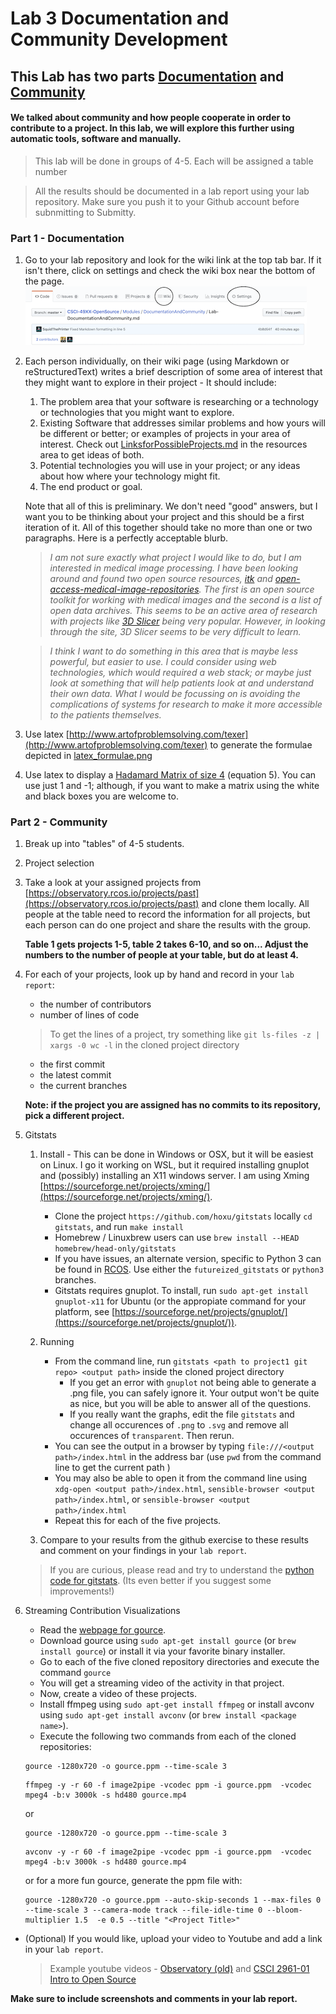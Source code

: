 # Lab 3 Documentation and Community Development

## This Lab has two parts [Documentation](##part-1---documentation) and [Community](##part-2---community)

#### We talked about community and how people cooperate in order to contribute to a project. In this lab, we will explore this further using automatic tools, software and manually. ####

> This lab will be done in groups of 4-5. Each will be assigned a table number

> All the results should be documented in a lab report using your lab repository. Make sure you push it to your Github account before subnmitting to Submitty.

### Part 1 - Documentation
1. Go to your lab repository and look for the wiki link at the top tab bar. If it isn't there, click on settings and check the wiki box near the bottom of the page.
    ![Wiki and Settings Locations](Wiki.png)
1. Each person individually, on their wiki page (using Markdown or reStructuredText) writes a brief description of some area of interest that they might want to explore in their project - It should include:

      1. The problem area that your software is researching or a technology or technologies that you might want to explore.
      2. Existing Software that addresses similar problems and how yours will be different or better; or examples of projects in your area of interest. Check out [LinksforPossibleProjects.md](../../Resources/LinksforPossibleProjects.md) in the resources area to get ideas of both.
      3. Potential technologies you will use in your project; or any ideas about how where your technology might fit.
      4. The end product or goal.
 
    

    Note that all of this is preliminary. We don't need "good" answers, but I want you to be thinking about your project and this should be a first iteration of it. All of this together should take no more than one or two paragraphs. Here is a perfectly acceptable blurb. 

    >*I am not sure exactly what project I would like to do, but I am interested in medical image processing. I have been looking around and found two open source resources, [itk](http://www.itk.org) and [open-access-medical-image-repositories](http://www.aylward.org/notes/open-access-medical-image-repositories). The first is an open source toolkit for working with medical images and the second is a list of open data archives. This seems to be an active area of research with projects like [3D Slicer](https://slicer.org) being very popular. However, in looking through the site, 3D Slicer seems to be very difficult to learn.*

    >*I think I want to do something in this area that is maybe less powerful, but easier to use. I could consider using web technologies, which would required a web stack; or maybe just look at something that will help patients look at and understand their own data. What I would be focussing on is avoiding the complications of systems for research to make it more accessible to the patients themselves.*

2. Use latex [http://www.artofproblemsolving.com/texer](http://www.artofproblemsolving.com/texer) to generate the formulae depicted in [latex_formulae.png](https://github.com/rcos/CSCI-4470-OpenSource/blob/master/Modules/03.DocumentationAndCommunity/latex_formulae.png)

3. Use latex to display a [Hadamard Matrix of size 4](http://mathworld.wolfram.com/HadamardMatrix.html) (equation 5). You can use just 1 and -1; although, if you want to make a matrix using the white and black boxes you are welcome to.


### Part 2 - Community
1. Break up into "tables" of 4-5 students.
1. Project selection
  1. Take a look at your assigned projects from [https://observatory.rcos.io/projects/past](https://observatory.rcos.io/projects/past) and clone them locally. All people at the table need to record the information for all projects, but each person can do one project and share the results with the group.
      
      **Table 1 gets projects 1-5, table 2 takes 6-10, and so on... Adjust the numbers to the number of people at your table, but do at least 4.**

  2. For each of your projects, look up by hand and record in your `lab report`:
        - the number of contributors
        - number of lines of code
        
      > To get the lines of a project, try something like `git ls-files -z | xargs -0 wc -l` in the cloned project directory

        - the first commit
        - the latest commit
        - the current branches
   
      **Note: if the project you are assigned has no commits to its repository, pick a different project.**
    
2. Gitstats
   1. Install - This can be done in Windows or OSX, but it will be easiest on Linux. I go it working on WSL, but it required installing gnuplot and (possibly) installing an X11 windows server. I am using Xming [https://sourceforge.net/projects/xming/](https://sourceforge.net/projects/xming/).
      - Clone the project `https://github.com/hoxu/gitstats` locally `cd gitstats`, and run `make install`
      - Homebrew / Linuxbrew users can use `brew install --HEAD homebrew/head-only/gitstats`
      - If you have issues, an alternate version, specific to Python 3 can be found in [RCOS](https://github.com/rcos/gitstats). Use either the `futureized_gitstats` or `python3` branches.
      - Gitstats requires gnuplot. To install, run `sudo apt-get install gnuplot-x11` for Ubuntu (or the appropiate command for your platform, see [https://sourceforge.net/projects/gnuplot/](https://sourceforge.net/projects/gnuplot/)).

   2. Running
      - From the command line, run `gitstats <path to project1 git repo> <output path>` inside the cloned project directory
      	 - If you get an error with `gnuplot` not being able to generate a .png file, you can safely ignore it. Your output won't be quite as nice, but you will be able to answer all of the questions.
      	 - If you really want the graphs, edit the file `gitstats` and change all occurences of `.png` to `.svg` and remove all occurences of `transparent`. Then rerun.
      - You can see the output in a browser by typing `file:///<output path>/index.html` in the address bar (use `pwd` from the command line to get the current path  )
      - You may also be able to open it from the command line using `xdg-open <output path>/index.html`, `sensible-browser <output path>/index.html`, or `sensible-browser <output path>/index.html`
      - Repeat this for each of the five projects.
   4. Compare to your results from the github exercise to these results and comment on your findings in your `lab report`.

   > If you are curious, please read and try to understand the [python code for gitstats](https://github.com/hoxu/gitstats/blob/master/gitstats). (Its even better if you suggest some improvements!)

3. Streaming Contribution Visualizations
   - Read the [webpage for gource](http://gource.io/).
   - Download gource using `sudo apt-get install gource` (or `brew install gource`) or install it via your favorite binary installer.
   - Go to each of the five cloned repository directories and execute the command
   `gource`
   - You will get a streaming video of the activity in that project.
   - Now, create a video of these projects.
   - Install ffmpeg using `sudo apt-get install ffmpeg` or install avconv using `sudo apt-get install avconv` (or `brew install <package name>`).
   - Execute the following two commands from each of the cloned repositories:
   
    ```
    gource -1280x720 -o gource.ppm --time-scale 3
    ```
    
    ```
    ffmpeg -y -r 60 -f image2pipe -vcodec ppm -i gource.ppm  -vcodec mpeg4 -b:v 3000k -s hd480 gource.mp4
    ```
    
    or

    ```
    gource -1280x720 -o gource.ppm --time-scale 3
    ```

    ```
    avconv -y -r 60 -f image2pipe -vcodec ppm -i gource.ppm  -vcodec mpeg4 -b:v 3000k -s hd480 gource.mp4
    ```
    
    or for a more fun gource, generate the ppm file with:

    ```
    gource -1280x720 -o gource.ppm --auto-skip-seconds 1 --max-files 0 --time-scale 3 --camera-mode track --file-idle-time 0 --bloom-multiplier 1.5  -e 0.5 --title "<Project Title>"
    ```

  - (Optional) If you would like, upload your video to Youtube and add a link in your `lab report`.

      > Example youtube videos - [Observatory   (old)](https://www.youtube.com/watch?v=SKArMLw1QY0)  and [CSCI 2961-01 Intro to Open Source](https://youtu.be/-R3-t0oLcpk )


  __Make sure to include screenshots and comments 	in your lab report.__

<!-- ### Part 3 - Unit Testing
1. Read the tutorial on unit tests from [pythontesting](http://pythontesting.net/framework/unittest/unittest-introduction).
(You will be using the unit test module.)

2.  Copy [`markdown.py`](https://github.com/okken/markdown.py/blob/master/markdown.py) and [`test_markdown_unittest.py`](https://github.com/okken/markdown.py/blob/master/test_markdown_unittest.py) from [okken/markdown.py](https://github.com/okken/markdown.py) and make sure that you can run them. If you have issues, an alternate version, specific to Python 3 can be found in [RCOS](https://github.com/rcos/markdown.py)
3. Fork the repository and clone your fork locally.

3.  In your fork, add translations for:
  - `#` => `<h1>` and `</h1>` 
  - `##` => `<h2>` and `</h2>` 
  - `###` => `<h3>` and `</h3>` 
  - `>` => `<blockquote>` and on the next line with no `>` end it with `</blockquote>` 

  > [Some Markdown examples](https://daringfireball.net/projects/markdown/basics) and [the source](https://daringfireball.net/projects/markdown/basics.text)
  >
  > Look under PARAGRAPHS, HEADERS, BLOCKQUOTES for exact input and output
  > 

4. Write unit tests for the three additional constructs you added.
5. Push your code to github. Add links to your code and testcode and a screenshot of the running tests to `Lab3.md`.

When you have completed the lab, submit a text file with a link to your `Lab3.md` file via Submitty.-->

